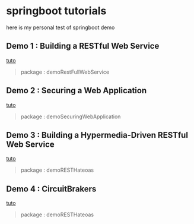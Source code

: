 # springboot tutorials
here is my personal test of springboot demo
## Demo 1 : Building a RESTful Web Service 
[tuto](https://spring.io/guides/gs/rest-service/)
>package : demoRestFullWebService
## Demo 2 : Securing a Web Application
[tuto](https://spring.io/guides/gs/securing-web/)
>package : demoSecuringWebApplication
## Demo 3 : Building a Hypermedia-Driven RESTful Web Service
[tuto](https://spring.io/guides/gs/rest-hateoas/) 
>package : demoRESTHateoas
## Demo 4 : CircuitBrakers
[tuto](https://spring.io/guides/gs/circuit-breaker/) 
>package : demoRESTHateoas